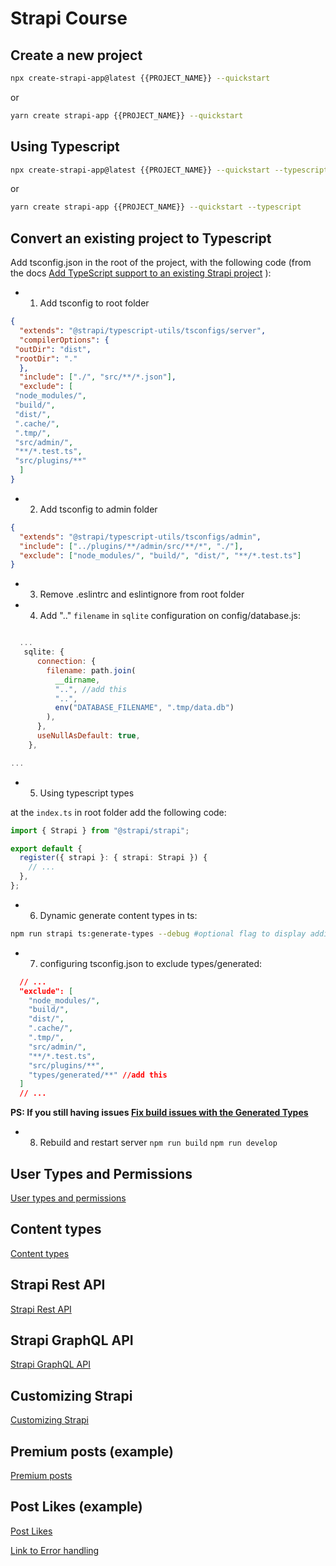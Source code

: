 # Strapi Course

## Create a new project

```bash
npx create-strapi-app@latest {{PROJECT_NAME}} --quickstart
```

or

```bash
yarn create strapi-app {{PROJECT_NAME}} --quickstart
```

## Using Typescript

```bash
npx create-strapi-app@latest {{PROJECT_NAME}} --quickstart --typescript
```

or

```bash
yarn create strapi-app {{PROJECT_NAME}} --quickstart --typescript
```

## Convert an existing project to Typescript

Add tsconfig.json in the root of the project, with the following code (from the docs [Add TypeScript support to an existing Strapi project](https://strapi.io/documentation/developer-docs/latest/setup-deployment-guides/configurations.html#typescript) ):

* 1. Add tsconfig to root folder

```json
{
  "extends": "@strapi/typescript-utils/tsconfigs/server",
  "compilerOptions": {
 "outDir": "dist",
 "rootDir": "."
  },
  "include": ["./", "src/**/*.json"],
  "exclude": [
 "node_modules/",
 "build/",
 "dist/",
 ".cache/",
 ".tmp/",
 "src/admin/",
 "**/*.test.ts",
 "src/plugins/**"
  ]
}
```

* 2. Add tsconfig to admin folder

```json
{
  "extends": "@strapi/typescript-utils/tsconfigs/admin",
  "include": ["../plugins/**/admin/src/**/*", "./"],
  "exclude": ["node_modules/", "build/", "dist/", "**/*.test.ts"]
}
```

* 3. Remove .eslintrc and eslintignore from root folder

* 4. Add ".." `filename` in `sqlite` configuration on config/database.js:
  
```js

  ...
   sqlite: {
      connection: {
        filename: path.join(
          __dirname,
          "..", //add this
          "..",
          env("DATABASE_FILENAME", ".tmp/data.db")
        ),
      },
      useNullAsDefault: true,
    },

...

```

* 5. Using typescript types

at the `index.ts` in root folder add the following code:

```ts
import { Strapi } from "@strapi/strapi";

export default {
  register({ strapi }: { strapi: Strapi }) {
    // ...
  },
};
```

* 6. Dynamic generate content types in ts:

```bash
npm run strapi ts:generate-types --debug #optional flag to display additional logging
```

* 7. configuring tsconfig.json to exclude types/generated:

```json
  // ...
  "exclude": [
    "node_modules/",
    "build/",
    "dist/",
    ".cache/",
    ".tmp/",
    "src/admin/",
    "**/*.test.ts",
    "src/plugins/**",
    "types/generated/**" //add this
  ]
  // ...
```

**PS: If you still having issues [Fix build issues with the Generated Types](https://docs.strapi.io/dev-docs/typescript#generate-typings-for-project-schemas)**

* 8. Rebuild and restart server
`npm run build`
`npm run develop`

## User Types and Permissions

[User types and permissions](./User_types_and_permissions.md)

## Content types

[Content types](./Content_types.md)

## Strapi Rest API

[Strapi Rest API](./Strapi-api.md)

## Strapi GraphQL API

[Strapi GraphQL API](./Strapi-graphql.md)

## Customizing Strapi

[Customizing Strapi](./Customizing_strapi.md)

## Premium posts (example)

[Premium posts](./PremiumPosts.md)

## Post Likes (example)

[Post Likes](./PostLikes.md)

[Link to Error handling](https://docs.strapi.io/dev-docs/error-handling)